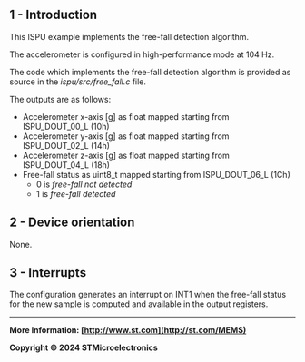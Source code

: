 ## 1 - Introduction

This ISPU example implements the free-fall detection algorithm.

The accelerometer is configured in high-performance mode at 104 Hz.

The code which implements the free-fall detection algorithm is provided as source in the *ispu/src/free_fall.c* file.

The outputs are as follows:

* Accelerometer x-axis [g] as float mapped starting from ISPU_DOUT_00_L (10h)
* Accelerometer y-axis [g] as float mapped starting from ISPU_DOUT_02_L (14h)
* Accelerometer z-axis [g] as float mapped starting from ISPU_DOUT_04_L (18h)
* Free-fall status as uint8_t mapped starting from ISPU_DOUT_06_L (1Ch)
  * 0 is *free-fall not detected*
  * 1 is *free-fall detected*


## 2 - Device orientation

None.


## 3 - Interrupts

The configuration generates an interrupt on INT1 when the free-fall status for the new sample is computed and available in the output registers.

------

**More Information: [http://www.st.com](http://st.com/MEMS)**

**Copyright © 2024 STMicroelectronics**
